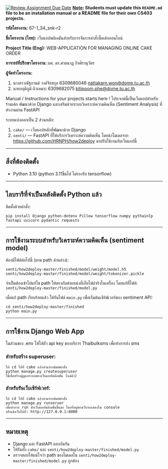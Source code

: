[![Review Assignment Due Date](https://classroom.github.com/assets/deadline-readme-button-22041afd0340ce965d47ae6ef1cefeee28c7c493a6346c4f15d667ab976d596c.svg)](https://classroom.github.com/a/w8H8oomW)
**<ins>Note</ins>: Students must update this `README.md` file to be an installation manual or a README file for their own CS403 projects.**

**รหัสโครงงาน:** 67-1_34_snk-r2

**ชื่อโครงงาน (ไทย):** เว็บแอปพลิเคชันสำหรับการจัดการคำสั่งซื้อเค้กออนไลน์

**Project Title (Eng):** WEB-APPLICATION FOR MANAGING ONLINE CAKE ORDER

**อาจารย์ที่ปรึกษาโครงงาน:** ผศ. ดร.ศาตนาฏ กิจศิรานุวัตร

**ผู้จัดทำโครงงาน:** 
1. นางสาวณัฐกานต์ วงศ์จิรสกุล 6309680046 nattakarn.won@dome.tu.ac.th
2. นายกฤติภูมิ ผิวเหมาะ 6309682075 kitipoom.phe@dome.tu.ac.th
   
Manual / Instructions for your projects starts here !
โปรเจกต์นี้เป็นเว็บแอปสำหรับร้านเค้ก พัฒนาด้วย Django และเสริมด้วยระบบวิเคราะห์ความคิดเห็น (Sentiment Analysis) ที่ทำงานผ่าน FastAPI

ระบบแบ่งออกเป็น 2 ส่วนหลัก:

1. `cake/` — เว็บแอปหลักที่พัฒนาด้วย Django
2. `senti/` — FastAPI ที่ให้บริการวิเคราะห์ความคิดเห็น โดยนำโมเดลจาก https://github.com/HRNPH/how2deploy มาปรับใช้งานกับเว็บแอปนี้

---

##  สิ่งที่ต้องติดตั้ง

- Python 3.10  (python 3.11ขึ้นไป ไม่รองรับ  tensorflow)

---

##  ไลบรารีที่จำเป็นหลังติดตั้ง Python แล้ว

ติดตั้งด้วยคำสั่ง:

```
pip install Django python-dotenv Pillow tensorflow numpy pythainlp fastapi uvicorn pydantic requests
```

---

##  การใช้งานระบบสำหรับวิเคราะห์ความคิดเห็น (sentiment model)

ต้องมีไฟล์ต่อไปนี้ (ตาม path ด้านล่าง):

```
senti/how2deploy-master/finished/model/weight/model.h5
senti/how2deploy-master/finished/model/weight/tokenizer.pickle
```

จำเป็นต้องเข้าไปแก้ไข path ให้ตรงกับตำแหน่งที่เก็บไฟล์จริงในเครื่อง โดยแก้ที่ไฟล์:  
`senti/how2deploy-master/finished/model.py`

เมื่อแก้ path เรียบร้อยแล้ว ให้รันไฟล์ `main.py` เพื่อเริ่มต้นเซิร์ฟเวอร์ของ sentiment API:

```
cd senti/how2deploy-master/finished
python main.py
```

---

##  การใช้งาน Django Web App

ในส่วนของ .env ให้ใส่ตัว api key ของบริการ Thaibulksms เพื่อทำการส่ง sms

### สำหรับสร้าง superuser:

```
ให้ cd ไปที่ cake แล้วสามารถพิมพ์คำสั่ง
python manage.py createsuperuser
ใช้เพื่อสร้างผู้ดูแลระบบของเว็บแอปพลิเคชั่น (แม่ค้า)
```

### สำหรับรันเว็บเซิร์ฟเวอร์:

```
ให้ cd ไปที่ cake แล้วสามารถพิมพ์คำสั่ง
python manage.py runserver
เพื่อทำการ run ตัวเว็บแอปพลิเคชั่นขึ้นมา โดยที่อยู่ของเว็บจะแสดงใน console
หรือเข้าเว็บได้ที่: http://127.0.0.1:8000
```

---

##  หมายเหตุ

- Django และ FastAPI แยกกันรัน
- ให้รันทั้ง `cake/` และ `senti/how2deploy-master/finished/model.py`
- ตรวจสอบให้แน่ใจว่า path ของโมเดลใน `senti/how2deploy-master/finished/model.py` ถูกต้อง

